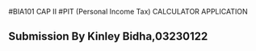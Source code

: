 #BIA101 CAP II
#PIT (Personal Income Tax) CALCULATOR APPLICATION

## Submission By Kinley Bidha,03230122